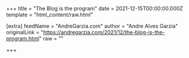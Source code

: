 
+++
title = "The Blog is the program"
date = 2021-12-15T00:00:00.000Z
template = "html_content/raw.html"

[extra]
feedName = "AndreGarzia.com"
author = "Andre Alves Garzia"
originalLink = "https://andregarzia.com/2021/12/the-blog-is-the-program.html"
raw = ""

+++


